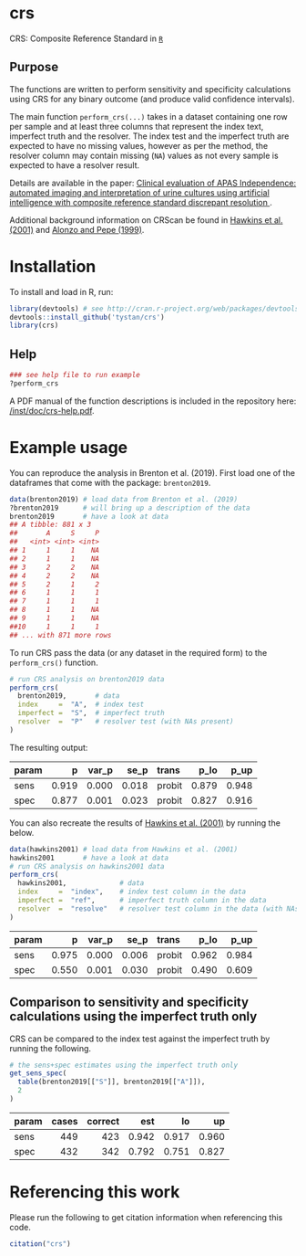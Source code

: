 # crs

CRS: Composite Reference Standard in [`R`](https://cran.r-project.org/)

## Purpose


The functions are written to perform sensitivity and specificity calculations using CRS for any binary outcome (and produce valid confidence intervals).



The main function `perform_crs(...)` takes in a dataset containing one row per sample and at least three columns that represent the index text, imperfect truth and the resolver. The index test and the imperfect truth are expected to have no missing values, however as per the method, the resolver column may contain missing (`NA`) values as not every sample is expected to have a resolver result.

Details are available in the paper:
[Clinical evaluation of APAS Independence: automated imaging and interpretation of urine cultures using artificial intelligence with composite reference standard discrepant resolution ](https://notavailableyetsorry.com/). 

Additional background information on CRScan be found in [Hawkins et al. (2001)](https://www.ncbi.nlm.nih.gov/pubmed/11427955/) and [Alonzo and Pepe (1999)](https://www.ncbi.nlm.nih.gov/pubmed/10544302/). 


# Installation
To install and load in R, run:
```R
library(devtools) # see http://cran.r-project.org/web/packages/devtools/README.html
devtools::install_github('tystan/crs')
library(crs)
```

## Help
```r
### see help file to run example
?perform_crs
```

A PDF manual of the function descriptions is included in the repository here: [/inst/doc/crs-help.pdf](https://github.com/tystan/crs/blob/master/inst/doc/crs-help.pdf).



# Example usage

You can reproduce the analysis in Brenton et al. (2019). First load one of the dataframes that come with the package: `brenton2019`.

```R
data(brenton2019) # load data from Brenton et al. (2019)
?brenton2019      # will bring up a description of the data
brenton2019       # have a look at data
## A tibble: 881 x 3
##       A     S     P
##   <int> <int> <int>
## 1     1     1    NA
## 2     1     1    NA
## 3     2     2    NA
## 4     2     2    NA
## 5     2     1     2
## 6     1     1     1
## 7     1     1     1
## 8     1     1    NA
## 9     1     1    NA
##10     1     1     1
## ... with 871 more rows
```

To run CRS pass the data (or any dataset in the required form) to the `perform_crs()` function.

```r
# run CRS analysis on brenton2019 data
perform_crs(
  brenton2019,       # data
  index     =  "A",  # index test
  imperfect =  "S",  # imperfect truth
  resolver  =  "P"   # resolver test (with NAs present)
)
```

The resulting output:

|param |     p| var_p|  se_p|trans  |  p_lo|  p_up|
|:-----|-----:|-----:|-----:|:------|-----:|-----:|
|sens  | 0.919| 0.000| 0.018|probit | 0.879| 0.948|
|spec  | 0.877| 0.001| 0.023|probit | 0.827| 0.916|


You can also recreate the results of [Hawkins et al. (2001)](https://www.ncbi.nlm.nih.gov/pubmed/11427955/) by running the below.


```R
data(hawkins2001) # load data from Hawkins et al. (2001)
hawkins2001       # have a look at data
# run CRS analysis on hawkins2001 data
perform_crs(
  hawkins2001,             # data
  index     =  "index",    # index test column in the data
  imperfect =  "ref",      # imperfect truth column in the data
  resolver  =  "resolve"   # resolver test column in the data (with NAs present)
)
```

|param |     p| var_p|  se_p|trans  |  p_lo|  p_up|
|:-----|-----:|-----:|-----:|:------|-----:|-----:|
|sens  | 0.975| 0.000| 0.006|probit | 0.962| 0.984|
|spec  | 0.550| 0.001| 0.030|probit | 0.490| 0.609|


## Comparison to sensitivity and specificity calculations using the imperfect truth only

CRS can be compared to the index test against the imperfect truth by running the following.

```r
# the sens+spec estimates using the imperfect truth only
get_sens_spec(
  table(brenton2019[["S"]], brenton2019[["A"]]), 
  2
)
```

|param | cases| correct|   est|    lo|    up|
|:-----|-----:|-------:|-----:|-----:|-----:|
|sens  |   449|     423| 0.942| 0.917| 0.960|
|spec  |   432|     342| 0.792| 0.751| 0.827|


# Referencing this work

Please run the following to get citation information when referencing this code.
```r
citation("crs")
```

<!--- ![](https://github.com/tystan/crs/blob/master/example.png) --->

